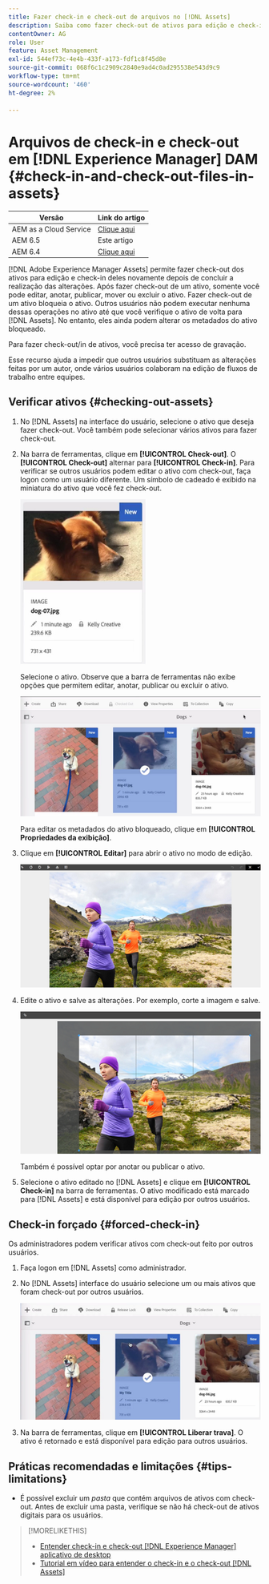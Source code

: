 ```yaml
---
title: Fazer check-in e check-out de arquivos no [!DNL Assets]
description: Saiba como fazer check-out de ativos para edição e check-in deles novamente depois que as alterações forem concluídas.
contentOwner: AG
role: User
feature: Asset Management
exl-id: 544ef73c-4e4b-433f-a173-fdf1c8f45d8e
source-git-commit: 068f6c1c2909c2840e9ad4c0ad295538e543d9c9
workflow-type: tm+mt
source-wordcount: '460'
ht-degree: 2%

---
```


# Arquivos de check-in e check-out em [!DNL Experience Manager] DAM {#check-in-and-check-out-files-in-assets}

| Versão | Link do artigo |
| -------- | ---------------------------- |
| AEM as a Cloud Service | [Clique aqui](https://experienceleague.adobe.com/docs/experience-manager-cloud-service/content/assets/manage/check-out-and-submit-assets.html?lang=en) |
| AEM 6.5 | Este artigo |
| AEM 6.4 | [Clique aqui](https://experienceleague.adobe.com/docs/experience-manager-64/assets/managing/check-out-and-submit-assets.html?lang=en) |

[!DNL Adobe Experience Manager Assets] permite fazer check-out dos ativos para edição e check-in deles novamente depois de concluir a realização das alterações. Após fazer check-out de um ativo, somente você pode editar, anotar, publicar, mover ou excluir o ativo. Fazer check-out de um ativo bloqueia o ativo. Outros usuários não podem executar nenhuma dessas operações no ativo até que você verifique o ativo de volta para [!DNL Assets]. No entanto, eles ainda podem alterar os metadados do ativo bloqueado.

Para fazer check-out/in de ativos, você precisa ter acesso de gravação.

Esse recurso ajuda a impedir que outros usuários substituam as alterações feitas por um autor, onde vários usuários colaboram na edição de fluxos de trabalho entre equipes.

## Verificar ativos {#checking-out-assets}

1. No [!DNL Assets] na interface do usuário, selecione o ativo que deseja fazer check-out. Você também pode selecionar vários ativos para fazer check-out.
1. Na barra de ferramentas, clique em **[!UICONTROL Check-out]**. O **[!UICONTROL Check-out]** alternar para **[!UICONTROL Check-in]**.
Para verificar se outros usuários podem editar o ativo com check-out, faça logon como um usuário diferente. Um símbolo de cadeado é exibido na miniatura do ativo que você fez check-out.

   ![chlimage_1-471](assets/chlimage_1-471.png)

   Selecione o ativo. Observe que a barra de ferramentas não exibe opções que permitem editar, anotar, publicar ou excluir o ativo.

   ![chlimage_1-472](assets/chlimage_1-472.png)

   Para editar os metadados do ativo bloqueado, clique em **[!UICONTROL Propriedades da exibição]**.

1. Clique em **[!UICONTROL Editar]** para abrir o ativo no modo de edição.

   ![chlimage_1-473](assets/chlimage_1-473.png)

1. Edite o ativo e salve as alterações. Por exemplo, corte a imagem e salve.

   ![chlimage_1-474](assets/chlimage_1-474.png)

   Também é possível optar por anotar ou publicar o ativo.

1. Selecione o ativo editado no [!DNL Assets] e clique em **[!UICONTROL Check-in]** na barra de ferramentas. O ativo modificado está marcado para [!DNL Assets] e está disponível para edição por outros usuários.

## Check-in forçado {#forced-check-in}

Os administradores podem verificar ativos com check-out feito por outros usuários.

1. Faça logon em [!DNL Assets] como administrador.
1. No [!DNL Assets] interface do usuário selecione um ou mais ativos que foram check-out por outros usuários.

   ![chlimage_1-476](assets/chlimage_1-476.png)

1. Na barra de ferramentas, clique em **[!UICONTROL Liberar trava]**. O ativo é retornado e está disponível para edição para outros usuários.

## Práticas recomendadas e limitações {#tips-limitations}

* É possível excluir um *pasta* que contém arquivos de ativos com check-out. Antes de excluir uma pasta, verifique se não há check-out de ativos digitais para os usuários.

>[!MORELIKETHIS]
>
>* [Entender check-in e check-out [!DNL Experience Manager] aplicativo de desktop](https://experienceleague.adobe.com/docs/experience-manager-desktop-app/using/using.html#how-app-works2)
>* [Tutorial em vídeo para entender o check-in e o check-out [!DNL Assets]](https://experienceleague.adobe.com/docs/experience-manager-learn/assets/collaboration/check-in-and-check-out.html)

